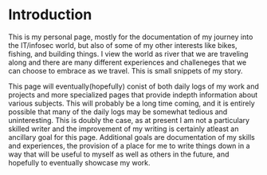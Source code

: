 # Introduction

This is my personal page, mostly for the documentation of my journey into the IT/infosec world, but also of some of my other interests like bikes, fishing, and building things. I view the world as river that we are traveling along and there are many different experiences and challeneges that we can choose to embrace as we travel. This is small snippets of my story. 

This page will eventually(hopefully) conist of both daily logs of my work and projects and more specialized pages that provide indepth information about various subjects. This will probably be a long time coming, and it is entirely possible that many of the daily logs may be somewhat tedious and uninteresting. This is doubly the case, as at present I am not a particulary skilled writer and the improvement of my writing is certainly atleast an ancillary goal for this page. Additional goals are documentation of my skills and experiences, the provision of a place for me to write things down in a way that will be useful to myself as well as others in the future, and hopefully to eventually showcase my work.

